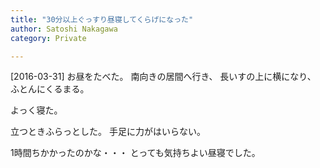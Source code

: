 ```yaml
---
title: "30分以上ぐっすり昼寝してくらげになった"
author: Satoshi Nakagawa
category: Private

---
```


[2016-03-31]  お昼をたべた。
南向きの居間へ行き、
長いすの上に横になり、
ふとんにくるまる。

 よっく寝た。

 立つときふらっとした。
手足に力がはいらない。

 1時間ちかかったのかな・・・
とっても気持ちよい昼寝でした。

